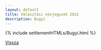 ```yaml
---
layout: default
title: Választási névjegyzék 2022
description: Bugyi
---
```


{% include settlementHTMLs/Bugyi.html %}

[Vissza](./)